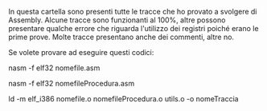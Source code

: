In questa cartella sono presenti tutte le tracce che ho provato a svolgere di Assembly. 
Alcune tracce sono funzionanti al 100%, altre possono presentare qualche errore che riguarda l'utilizzo dei registri poiché erano le prime prove.
Molte tracce presentano anche dei commenti, altre no. 

Se volete provare ad eseguire questi codici:

nasm -f elf32 nomefile.asm

nasm -f elf32 nomefileProcedura.asm

ld -m elf_i386 nomefile.o nomefileProcedura.o utils.o -o nomeTraccia
